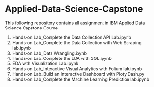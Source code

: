 # Applied-Data-Science-Capstone
This following repository contains all assignment in IBM Applied Data Science Capstone Course
1. Hands-on Lab_Complete the Data Collection API Lab.ipynb
2. Hands-on Lab_Complete the Data Collection with Web Scraping lab.ipynb
3. Hands-on Lab_Data Wrangling.ipynb
4. Hands-on Lab_Complete the EDA with SQL.ipynb
5. EDA with Visualization Lab.ipynb
6. Hands-on Lab_Interactive Visual Analytics with Folium lab.ipynb
7. Hands-on Lab_Build an Interactive Dashboard with Ploty Dash.py
8. Hands-on Lab_Complete the Machine Learning Prediction lab.ipynb
